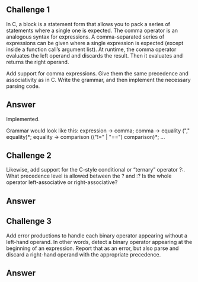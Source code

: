 
Challenge 1
-----------

In C, a block is a statement form that allows you to pack a series of
statements where a single one is expected. The comma operator is an analogous
syntax for expressions. A comma-separated series of expressions can be given
where a single expression is expected (except inside a function call’s argument
list). At runtime, the comma operator evaluates the left operand and discards
the result. Then it evaluates and returns the right operand.

Add support for comma expressions. Give them the same precedence and
associativity as in C. Write the grammar, and then implement the necessary
parsing code.

Answer
------

Implemented.

Grammar would look like this:
expression -> comma;
comma -> equality ("," equality)\*;
equality -> comparison (("!=" | "==") comparison)\*;
...

Challenge 2
-----------

Likewise, add support for the C-style conditional or “ternary” operator ?:.
What precedence level is allowed between the ? and :? Is the whole operator
left-associative or right-associative?

Answer
------



Challenge 3
-----------

Add error productions to handle each binary operator appearing without a
left-hand operand. In other words, detect a binary operator appearing at the
beginning of an expression. Report that as an error, but also parse and discard
a right-hand operand with the appropriate precedence.

Answer
------


